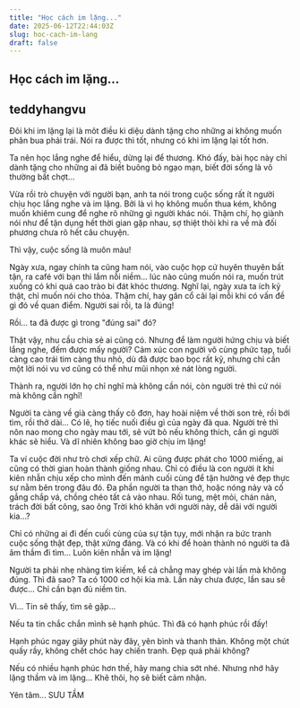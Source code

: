 ```yaml
---
title: "Học cách im lặng..."
date: 2025-06-12T22:44:03Z
slug: hoc-cach-im-lang
draft: false
---
```


## Học cách im lặng...

## teddyhangvu

Đôi khi im lặng lại là môt điều kì diệu dành tặng cho những ai không muốn phân bua phải trái. Nói ra được thì tốt, nhưng có khi im lặng lại tốt hơn.

Ta nên học lắng nghe để hiểu, dừng lại để thương. Khó đấy, bài học này chỉ dành tặng cho những ai đã biết buông bỏ ngạo mạn, biết đời sống là vô thường bất chợt...
 
Vừa rồi trò chuyện với người bạn, anh ta nói trong cuộc sống rất ít người chịu học lắng nghe và im lặng. Bởi là vì họ không muốn thua kém, không muốn khiêm cung để nghe rõ những gì người khác nói. Thậm chí, họ giành nói như để tận dụng hết thời gian gặp nhau, sợ thiệt thòi khi ra về mà đối phương chưa rõ hết câu chuyện.
 
Thì vậy, cuộc sống là muôn màu!
 
Ngày xưa, ngay chính ta cũng ham nói, vào cuộc họp cứ huyên thuyên bất tận, ra café với bạn thì lắm nỗi niềm… lúc nào cũng muốn nói ra, muốn trút xuống có khi quá cao trào bi đát khóc thương. Nghĩ lại, ngày xưa ta ích kỷ thật, chỉ muốn nói cho thỏa. Thậm chí, hay gân cổ cãi lại mỗi khi có vấn đề gì đó về quan điểm. Người sai rồi, ta là đúng!
 
Rồi… ta đã được gì trong "đúng sai" đó?
 

 
Thật vậy, nhu cầu chia sẻ ai cũng có. Nhưng để làm người hứng chịu và biết lắng nghe, đếm được mấy người? Cảm xúc con người vô cùng phức tạp, tuổi càng cao trái tim càng thu nhỏ, dù đã được bao bọc rất kỹ, nhưng chỉ cần một lời nói vu vơ cũng có thể như mũi nhọn xé nát lòng người.
 
Thành ra, người lớn họ chỉ nghĩ mà không cần nói, còn người trẻ thì cứ nói mà không cần nghĩ!
 
Người ta càng về già càng thấy cô đơn, hay hoài niệm về thời son trẻ, rồi bới tìm, rồi thở dài… Có lẽ, họ tiếc nuối điều gì của ngày đã qua. Người trẻ thì nôn nao mong cho ngày mau tới, sẽ vứt bỏ nếu không thích, cần gì người khác sẽ hiểu. Và dĩ nhiên không bao giờ chịu im lặng!
 
Ta ví cuộc đời như trò chơi xếp chữ. Ai cũng được phát cho 1000 miếng, ai cũng có thời gian hoàn thành giống nhau. Chỉ có điều là con người ít khi kiên nhẫn chịu xếp cho mình đến mảnh cuối cùng để tận hưởng vẻ đẹp thực sự nằm bên trong đâu đó. Đa phần người ta than thở, hoặc nóng nảy và cố gắng chắp vá, chồng chéo tất cả vào nhau. Rối tung, mệt mỏi, chán nản, trách đời bất công, sao ông Trời khó khăn với người này, dễ dãi với người kia…?
 
Chỉ có những ai đi đến cuối cùng của sự tận tụy, mới nhận ra bức tranh cuộc sống thật đẹp, thật xứng đáng. Và có khi để hoàn thành nó người ta đã âm thầm đi tìm… Luôn kiên nhẫn và im lặng!
 

 
Người ta phải nhẹ nhàng tìm kiếm, kể cả chẳng may ghép vài lần mà không đúng. Thì đã sao? Ta có 1000 cơ hội kia mà. Lần này chưa được, lần sau sẽ được… Chỉ cần bạn đủ niềm tin.
 
Vì… Tin sẽ thấy, tìm sẽ gặp…
 
Nếu ta tin chắc chắn mình sẽ hạnh phúc. Thì đã có hạnh phúc rồi đấy!
 
Hạnh phúc ngay giây phút này đây, yên bình và thanh thản. Không một chút quấy rầy, không chết chóc hay chiến tranh. Đẹp quá phải không?
 
Nếu có nhiều hạnh phúc hơn thế, hãy mang chia sớt nhé. Nhưng nhớ hãy lặng thầm và im lặng... Khẽ thôi, họ sẽ biết cảm nhận.
 
Yên tâm...
SƯU TẦM